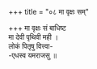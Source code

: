 +++
title = "०८ मा वृक्षः सम्"

+++
मा वृक्षः सं बाधिष्ट  
मा देवी पृथिवी मही ।  
लोकं पितृषु वित्त्वा-  
-एधस्व यमराजसु ॥